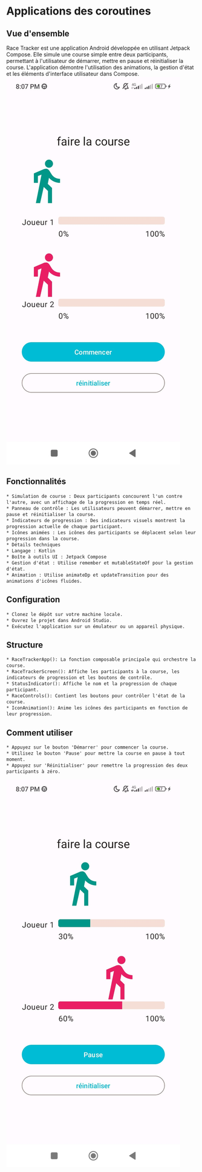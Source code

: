 # Applications des coroutines
## Vue d'ensemble
Race Tracker est une application Android développée en utilisant Jetpack Compose. Elle simule une course simple entre deux participants, permettant à l'utilisateur de démarrer, mettre en pause et réinitialiser la course. L'application démontre l'utilisation des animations, la gestion d'état et les éléments d'interface utilisateur dans Compose.
![projectImage.jpg](projectImage.jpg)

## Fonctionnalités
```
* Simulation de course : Deux participants concourent l'un contre l'autre, avec un affichage de la progression en temps réel.
* Panneau de contrôle : Les utilisateurs peuvent démarrer, mettre en pause et réinitialiser la course.
* Indicateurs de progression : Des indicateurs visuels montrent la progression actuelle de chaque participant.
* Icônes animées : Les icônes des participants se déplacent selon leur progression dans la course.
* Détails techniques
* Langage : Kotlin 
* Boîte à outils UI : Jetpack Compose
* Gestion d'état : Utilise remember et mutableStateOf pour la gestion d'état.
* Animation : Utilise animateDp et updateTransition pour des animations d'icônes fluides.
```
## Configuration
```
* Clonez le dépôt sur votre machine locale.
* Ouvrez le projet dans Android Studio.
* Exécutez l'application sur un émulateur ou un appareil physique.
```
## Structure
```
* RaceTrackerApp(): La fonction composable principale qui orchestre la course.
* RaceTrackerScreen(): Affiche les participants à la course, les indicateurs de progression et les boutons de contrôle.
* StatusIndicator(): Affiche le nom et la progression de chaque participant.
* RaceControls(): Contient les boutons pour contrôler l'état de la course.
* IconAnimation(): Anime les icônes des participants en fonction de leur progression.
```
## Comment utiliser
```
* Appuyez sur le bouton 'Démarrer' pour commencer la course.
* Utilisez le bouton 'Pause' pour mettre la course en pause à tout moment.
* Appuyez sur 'Réinitialiser' pour remettre la progression des deux participants à zéro.
```
![projectMove.jpg](projectMove.jpg)
